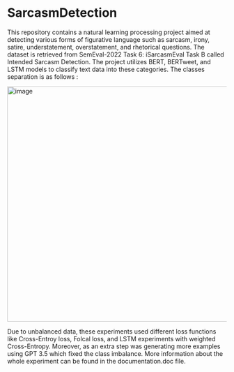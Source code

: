 # SarcasmDetection

This repository contains a natural learning processing project aimed at detecting various forms of figurative language such as sarcasm, irony, satire, understatement, overstatement, and rhetorical questions. The dataset is retrieved from SemEval-2022 Task 6: iSarcasmEval Task B called Intended Sarcasm Detection. The project utilizes BERT, BERTweet, and LSTM models to classify text data into these categories. The classes separation is as follows :

<img width="539" alt="image" src="https://github.com/petrov94/SarcasmDetection/assets/15279876/8d6681b1-8e1a-42c1-8e57-a2db7ae7a6f8">

Due to unbalanced data, these experiments used different loss functions like Cross-Entroy loss, Folcal loss, and LSTM experiments with weighted Cross-Entropy. 
Moreover, as an extra step was generating more examples using GPT 3.5 which fixed the class imbalance.  More information about the whole experiment can be found in the documentation.doc file.


